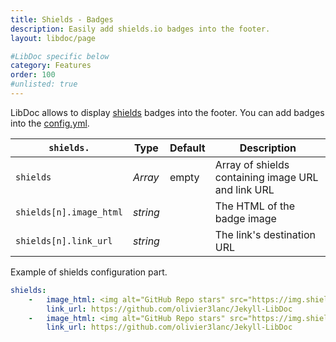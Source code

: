 ```yaml
---
title: Shields - Badges
description: Easily add shields.io badges into the footer.
layout: libdoc/page

#LibDoc specific below
category: Features
order: 100
#unlisted: true
---
```

LibDoc allows to display [shields](https://shields.io) badges into the footer. You can add badges into the [config.yml](libdoc-config.html).

| `shields.` | Type | Default | Description |
| - | - | - | - |
| `shields` | *Array* | empty | Array of shields containing image URL and link URL |
| `shields[n].image_html` | *string* |  | The HTML of the badge image |
| `shields[n].link_url` | *string* |  | The link's destination URL |

Example of shields configuration part.

```yaml
shields:
    -   image_html: <img alt="GitHub Repo stars" src="https://img.shields.io/github/stars/olivier3lanc/Jekyll-LibDoc?logo=github&style=flat-square">
        link_url: https://github.com/olivier3lanc/Jekyll-LibDoc
    -   image_html: <img alt="GitHub Repo stars" src="https://img.shields.io/github/stars/olivier3lanc/Jekyll-LibDoc?logo=github&style=flat-square">
        link_url: https://github.com/olivier3lanc/Jekyll-LibDoc
```